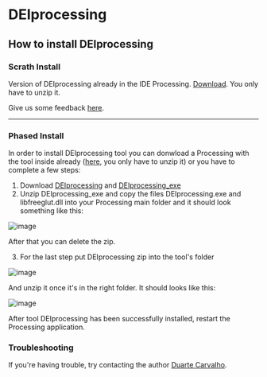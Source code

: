 # DEIprocessing
## How to install DEIprocessing

### Scrath Install

Version of DEIprocessing already in the IDE Processing. [Download](https://github.com/DuarteCarvalhoo/DEIprocessing/releases/download/DEIprocessingClassroom/processing-4.0b1.zip). You only have to unzip it.

Give us some feedback [here](https://forms.gle/Qq7pGnjcNYU9mrMz7).


----------------------------------------------------------------------------------------------------------------------------------------------------------------------------

### Phased Install

In order to install DEIprocessing tool you can donwload a Processing with the tool inside already ([here](https://github.com/DuarteCarvalhoo/DEIprocessing/releases/download/Processing4.0_v1/processing-4.0b1.zip), you only have to unzip it) or you have to complete a few steps:

 1. Download [DEIprocessing](https://github.com/DuarteCarvalhoo/DEIprocessing/files/7279327/DEIprocessing.zip) and [DEIprocessing_exe](https://github.com/DuarteCarvalhoo/DEIprocessing/files/7279733/DEIprocessing_exe.zip)
 2. Unzip DEIprocessing_exe and copy the files DEIprocessing.exe and libfreeglut.dll into your Processing main folder and it should look something like this:
 
![image](https://user-images.githubusercontent.com/43268098/136108691-a9ddc005-4fdc-4f1d-8c74-7cb132a6862e.png)

 After that you can delete the zip.

 3. For the last step put DEIprocessing zip into the tool's folder

![image](https://user-images.githubusercontent.com/43268098/136109079-6a9e6a9c-9fd8-4c7f-aafa-46d4d539c393.png)

And unzip it once it's in the right folder. It should looks like this:

![image](https://user-images.githubusercontent.com/43268098/136109306-7df49fc8-21e3-40f4-9c4d-359a6d4b6969.png)

After tool DEIprocessing has been successfully installed, restart the Processing application.

### Troubleshooting

If you're having trouble, try contacting the author [Duarte Carvalho](https://github.com/DuarteCarvalhoo).
